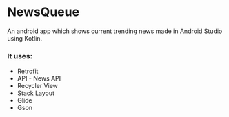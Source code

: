 # NewsQueue

An android app which shows current trending news made in Android Studio using Kotlin.

### It uses:

* Retrofit
* API - News API
* Recycler View
* Stack Layout
* Glide
* Gson

